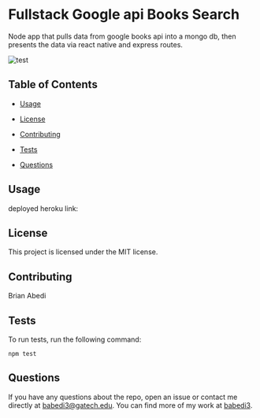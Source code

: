 # Fullstack Google api Books Search

Node app that pulls data from google books api into a mongo db, then presents the data via react native and express routes.

![test](assets/apptest.gif)


## Table of Contents 

* [Usage](#usage)

* [License](#license)

* [Contributing](#contributing)

* [Tests](#tests)

* [Questions](#questions)

## Usage

deployed heroku link:


## License

This project is licensed under the MIT license.
  
## Contributing

Brian Abedi


## Tests

To run tests, run the following command:

```
npm test
```

## Questions

If you have any questions about the repo, open an issue or contact me directly at babedi3@gatech.edu. You can find more of my work at [babedi3](https://github.com/babedi3/).